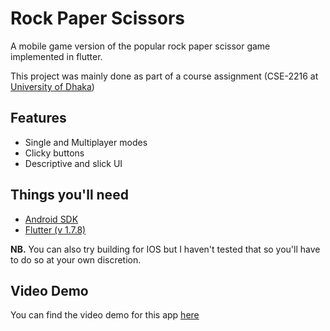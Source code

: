 # Rock Paper Scissors
A mobile game version of the popular rock paper scissor game implemented in flutter.

This project was mainly done as part of a course assignment (CSE-2216 at [University of Dhaka](https://www.du.ac.bd/))

## Features
- Single and Multiplayer modes
- Clicky buttons
- Descriptive and slick UI

## Things you'll need
- [Android SDK](https://developer.android.com/)
- [Flutter (v 1.7.8)](https://flutter.dev/)

**NB.** You can also try building for IOS but I haven't tested that so you'll have to do so at your own discretion.

## Video Demo
You can find the video demo for this app [here](https://youtu.be/iQEz8zvxtqA)

